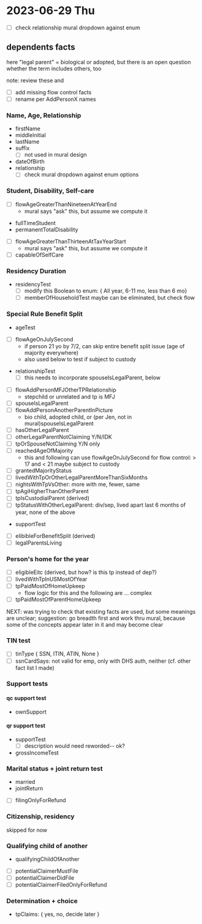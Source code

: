 # 2023-06-29 Thu

- [ ] check relationship mural dropdown against enum


## dependents facts

here "legal parent" = biological or adopted, but there is an open question whether the term includes others, too

note: review these and 
- [ ] add missing flow control facts
- [ ] rename per AddPersonX names

### Name, Age, Relationship

- firstName
- middleInitial
- lastName
- suffix
    - [ ] not used in mural design
- dateOfBirth
- relationship
    - [ ] check mural dropdown against enum options

### Student, Disability, Self-care

- [ ] flowAgeGreaterThanNineteenAtYearEnd
    - mural says "ask" this, but assume we compute it
- fullTimeStudent
- permanentTotalDisability
- [ ] flowAgeGreaterThanThirteenAtTaxYearStart
    - mural says "ask" this, but assume we compute it
- [ ] capableOfSelfCare

### Residency Duration

- residencyTest
    - [ ] modify this Boolean to enum: { All year, 6-11 mo, less than 6 mo}
    - [ ] memberOfHouseholdTest maybe can be eliminated, but check flow

### Special Rule Benefit Split

- ageTest
- [ ] flowAgeOnJulySecond
    - if person 21 yo by 7/2, can skip entire benefit split issue (age of majority everywhere)
    - also used below to test if subject to custody
- relationshipTest
    - [ ] this needs to incorporate spouseIsLegalParent, below
- [ ] flowAddPersonMFJOtherTPRelationship
    - stepchild or unrelated and tp is MFJ
- [ ] spouseIsLegalParent
- [ ] flowAddPersonAnotherParentInPicture
    - bio child, adopted child, or (per Jen, not in mural)spouseIsLegalParent
- [ ] hasOtherLegalParent
- [ ] otherLegalParentNotClaiming Y/N/IDK
- [ ] tpOrSpouseNotClaiming Y/N only
- [ ] reachedAgeOfMajority
    - this and following can use flowAgeOnJulySecond for flow control: > 17 and < 21 maybe subject to custody
- [ ] grantedMajorityStatus
- [ ] livedWithTpOrOtherLegalParentMoreThanSixMonths
- [ ] nightsWithTpVsOther: more with me, fewer, same
- [ ] tpAgiHigherThanOtherParent
- [ ] tpIsCustodialParent (derived)
- [ ] tpStatusWithOtherLegalParent: div/sep, lived apart last 6 months of year, none of the above
- supportTest 
- [ ] elibibleForBenefitSplit (derived)
- [ ] legalParentsLiving

### Person's home for the year

- [ ] eligibleEitc (derived, but how? is this tp instead of dep?)
- [ ] livedWithTpInUSMostOfYear
- [ ] tpPaidMostOfHomeUpkeep
    - flow logic for this and the following are ... complex
- [ ] tpPaidMostOfParentHomeUpkeep

NEXT: was trying to check that existing facts are used, but some meanings are unclear; suggestion: go breadth first and work thru mural, because some of the concepts appear later in it and may become clear 

### TIN test

- [ ] tinType { SSN, ITIN, ATIN, None }
- [ ] ssnCardSays: not valid for emp, only with DHS auth, neither (cf. other fact list I made)

### Support tests

#### qc support test

- ownSupport

#### qr support test

- supportTest 
    - [ ] description would need reworded-- ok?
- grossIncomeTest

### Marital status + joint return test

- married
- jointReturn
- [ ] filingOnlyForRefund

### Citizenship, residency

skipped for now

### Qualifying child of another

- qualifyingChildOfAnother
- [ ] potentialClaimerMustFile
- [ ] potentialClaimerDidFile
- [ ] potentialClaimerFiledOnlyForRefund

### Determination + choice

- tpClaims: { yes, no, decide later }